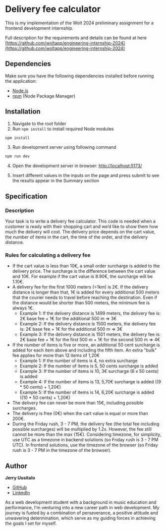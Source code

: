 # Delivery fee calculator

This is my implementation of the Wolt 2024 preliminary assignment for a frontend development internship.

Full description for the requirements and details can be found at here [https://github.com/woltapp/engineering-internship-2024](https://github.com/woltapp/engineering-internship-2024)

## Dependencies

Make sure you have the following dependencies installed before running the application:

- [Node.js](https://nodejs.org/)
- [npm](https://www.npmjs.com/) (Node Package Manager)

## Installation

1. Navigate to the root folder
2. Run `npm install` to install required Node modules
```bash
npm install
```
3. Run development server using following command
```bash
npm run dev
```
4. Open the development server in browser:
[http://localhost:5173/](http://localhost:5173/)

5. Insert different values in the inputs on the page and press submit to see the results appear in the Summary section

## Specification

### Description

Your task is to write a delivery fee calculator. This code is needed when a customer is ready with their shopping cart and we’d like to show them how much the delivery will cost. The delivery price depends on the cart value, the number of items in the cart, the time of the order, and the delivery distance.

### Rules for calculating a delivery fee

- If the cart value is less than 10€, a small order surcharge is added to the delivery price. The surcharge is the difference between the cart value and 10€. For example if the cart value is 8.90€, the surcharge will be 1.10€.
- A delivery fee for the first 1000 meters (=1km) is 2€. If the delivery distance is longer than that, 1€ is added for every additional 500 meters that the courier needs to travel before reaching the destination. Even if the distance would be shorter than 500 meters, the minimum fee is always 1€.
    - Example 1: If the delivery distance is 1499 meters, the delivery fee is: 2€ base fee + 1€ for the additional 500 m => 3€
    - Example 2: If the delivery distance is 1500 meters, the delivery fee is: 2€ base fee + 1€ for the additional 500 m => 3€
    - Example 3: If the delivery distance is 1501 meters, the delivery fee is: 2€ base fee + 1€ for the first 500 m + 1€ for the second 500 m => 4€
- If the number of items is five or more, an additional 50 cent surcharge is added for each item above and including the fifth item. An extra "bulk" fee applies for more than 12 items of 1,20€
    - Example 1: If the number of items is 4, no extra surcharge
    - Example 2: If the number of items is 5, 50 cents surcharge is added
    - Example 3: If the number of items is 10, 3€ surcharge (6 x 50 cents) is added
    - Example 4: If the number of items is 13, 5,70€ surcharge is added ((9 * 50 cents) + 1,20€)
    - Example 5: If the number of items is 14, 6,20€ surcharge is added ((10 * 50 cents) + 1,20€)
- The delivery fee can never be more than 15€, including possible surcharges.
- The delivery is free (0€) when the cart value is equal or more than 200€.
- During the Friday rush, 3 - 7 PM, the delivery fee (the total fee including possible surcharges) will be multiplied by 1.2x. However, the fee still cannot be more than the max (15€). Considering timezone, for simplicity, use UTC as a timezone in backend solutions (so Friday rush is 3 - 7 PM UTC). In frontend solutions, use the timezone of the browser (so Friday rush is 3 - 7 PM in the timezone of the browser).

## Author

**Jerry Uusitalo**

- [GitHub](https://github.com/JerryUusis)
- [LinkedIn](https://www.linkedin.com/in/jerry-uusitalo-383a02127)

As a web development student with a background in music education and performance, I'm venturing into a new career path in web development. My journey is fueled by a combination of perseverance, a positive attitude and unwavering determination, which serve as my guiding forces in achieving the goals I set for myself.